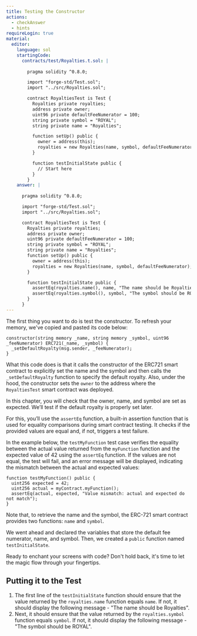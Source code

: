 ```yaml
---
title: Testing the Constructor
actions:
  - checkAnswer
  - hints
requireLogin: true
material:
  editor:
    language: sol
    startingCode:
      contracts/test/Royalties.t.sol: |
        
        pragma solidity ^0.8.0;

        import "forge-std/Test.sol";
        import "../src/Royalties.sol";

        contract RoyaltiesTest is Test {
          Royalties private royalties;
          address private owner;
          uint96 private defaultFeeNumerator = 100;
          string private symbol = "ROYAL";
          string private name = "Royalties";

          function setUp() public {
            owner = address(this);
            royalties = new Royalties(name, symbol, defaultFeeNumerator);
          }

          function testInitialState public {
            // Start here
          }
        }
    answer: |
      
      pragma solidity ^0.8.0;

      import "forge-std/Test.sol";
      import "../src/Royalties.sol";

      contract RoyaltiesTest is Test {
        Royalties private royalties;
        address private owner;
        uint96 private defaultFeeNumerator = 100;
        string private symbol = "ROYAL";
        string private name = "Royalties";
        function setUp() public {
          owner = address(this);
          royalties = new Royalties(name, symbol, defaultFeeNumerator);
        }

        function testInitialState public {
          assertEq(royalties.name(), name, "The name should be Royalties");
          assertEq(royalties.symbol(), symbol, "The symbol should be ROYAL");
        }
      }
---
```


The first thing you want to do is test the constructor. To refresh your memory, we've copied and pasted its code below:

```sol
constructor(string memory _name, string memory _symbol, uint96 _feeNumerator) ERC721(_name, _symbol) {
  _setDefaultRoyalty(msg.sender, _feeNumerator);
}
```

What this code does is that it calls the constructor of the ERC721 smart contract to explicitly set the name and the symbol and then calls the `_setDefaultRoyalty` function to specify the default royalty. Also, under the hood, the constructor sets the `owner` to the address where the `RoyaltiesTest` smart contract was deployed.

In this chapter, you will check that the owner, name, and symbol are set as expected. We’ll test if the default royalty is properly set later.

For this, you’ll use the `assertEq` function, a built-in assertion function that is used for equality comparisons during smart contract testing. It checks if the provided values are equal and, if not, triggers a test failure.

In the example below, the `testMyFunction` test case verifies the equality between the actual value returned from the `myFunction` function and the expected value of 42 using the `assertEq` function. If the values are not equal, the test will fail, and an error message will be displayed, indicating the mismatch between the actual and expected values:

```sol
function testMyFunction() public {
  uint256 expected = 42;
  uint256 actual = myContract.myFunction();
  assertEq(actual, expected, "Value mismatch: actual and expected do not match");
}
```

Note that, to retrieve the name and the symbol, the ERC-721 smart contract provides two functions: `name` and `symbol`.

We went ahead and declared the variables that store the default fee numerator, name, and symbol. Then, we created a `public` function named `testInitialState`.

Ready to enchant your screens with code? Don't hold back, it's time to let the magic flow through your fingertips.

## Putting it to the Test

1. The first line of the `testInitialState` function should ensure that the value returned by the `royalties.name` function equals `name`. If not, it should display the following message - "The name should be Royalties".
2. Next, it should ensure that the value returned by the `royalties.symbol` function equals `symbol`. If not, it should display the following message - "The symbol should be ROYAL".
